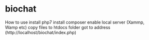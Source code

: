 # biochat
How to use
install php7
install composer
enable local server (Xammp, Wamp etc)
copy files to htdocs folder
got to address (http://localhost/biochat/index.php)
